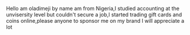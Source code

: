 Hello am oladimeji by name am from Nigeria,I studied accounting at the unvisersity level but couldn't secure a job,I started trading gift cards and coins online,please anyone to sponsor me on my brand I will appreciate a lot 
